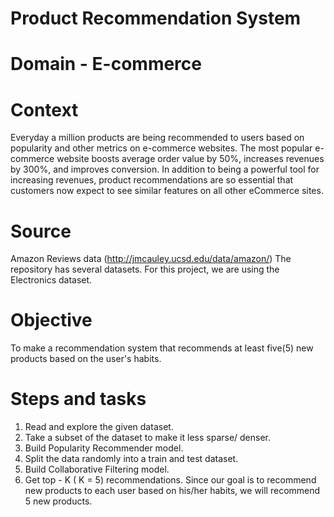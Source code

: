 # Product Recommendation System  
  
# Domain - E-commerce    

# Context  
Everyday a million products are being recommended to users based on popularity and other metrics on e-commerce websites. The most popular e-commerce website boosts average order value by 50%, increases revenues by 300%, and improves conversion. In addition to being a powerful tool for increasing revenues, product recommendations are so essential that customers now expect to see similar features on all other eCommerce sites.  
# Source  
Amazon Reviews data (http://jmcauley.ucsd.edu/data/amazon/) The repository has several datasets. For this project, we are using the Electronics dataset.  
  
# Objective  
To make a recommendation system that recommends at least five(5) new products based on the user's habits.  
    
# Steps and tasks    
1. Read and explore the given dataset.  
2. Take a subset of the dataset to make it less sparse/ denser.    
3. Build Popularity Recommender model.  
4. Split the data randomly into a train and test dataset.  
5. Build Collaborative Filtering model.  
6. Get top - K ( K = 5) recommendations. Since our goal is to recommend new products to each user based on his/her habits, we will recommend 5 new products.  






